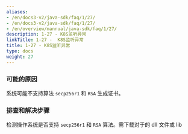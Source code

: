 ```yaml
---
aliases:
- /en/docs3-v2/java-sdk/faq/1/27/
- /en/docs3-v2/java-sdk/faq/1/27/
- /en/overview/mannual/java-sdk/faq/1/27/
description: 1-27 - K8S监听异常
linkTitle: 1-27 -  K8S监听异常
title: 1-27 - K8S监听异常
type: docs
weight: 27
---
```







### 可能的原因

系统可能不支持算法 `secp256r1` 和 `RSA` 生成证书。

### 排查和解决步骤

检测操作系统是否支持 `secp256r1` 和 `RSA` 算法。需下载对于的 dll 文件或 lib

